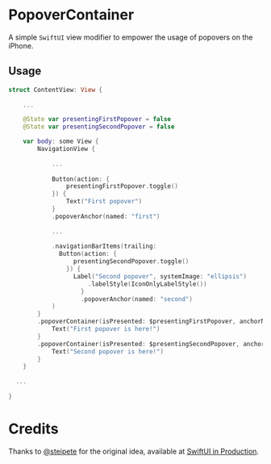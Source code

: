 # PopoverContainer

A simple `SwiftUI` view modifier to empower the usage of popovers on the iPhone.

## Usage

```swift
struct ContentView: View {
	
	...

	@State var presentingFirstPopover = false
	@State var presentingSecondPopover = false

	var body: some View {
		NavigationView {
			
			...
			
			Button(action: {
				presentingFirstPopover.toggle()
			}) {
				Text("First popover")
			}
			.popoverAnchor(named: "first")
			
			...
			
			.navigationBarItems(trailing:
			  Button(action: {
				  presentingSecondPopover.toggle()
				}) {
				  Label("Second popover", systemImage: "ellipsis")
					  .labelStyle(IconOnlyLabelStyle())
					}
					.popoverAnchor(named: "second")
			)
		}
		.popoverContainer(isPresented: $presentingFirstPopover, anchorName: "first") {
			Text("First popover is here!")
		}
		.popoverContainer(isPresented: $presentingSecondPopover, anchorName: "second") {
			Text("Second popover is here!")
		}
	}
  
  ...
  
}
```

# Credits

Thanks to [@steipete](https://twitter.com/steipete) for the original idea, available at [SwiftUI in Production](https://pspdfkit.com/blog/2021/swiftui-in-production/#presenting-popovers-on-iphone).
